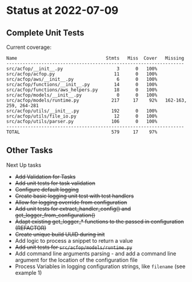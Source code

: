 # Status at 2022-07-09

## Complete Unit Tests

Current coverage:

```text
Name                                 Stmts   Miss  Cover   Missing
------------------------------------------------------------------
src/acfop/__init__.py                    3      0   100%
src/acfop/acfop.py                      11      0   100%
src/acfop/aws/__init__.py                6      0   100%
src/acfop/functions/__init__.py         14      0   100%
src/acfop/functions/aws_helpers.py      18      0   100%
src/acfop/models/__init__.py             0      0   100%
src/acfop/models/runtime.py            217     17    92%   162-163, 259, 264-281
src/acfop/utils/__init__.py            192      0   100%
src/acfop/utils/file_io.py              12      0   100%
src/acfop/utils/parser.py              106      0   100%
------------------------------------------------------------------
TOTAL                                  579     17    97%
```

## Other Tasks

Next Up tasks

* ~~Add Validation for Tasks~~
* ~~Add unit tests for task validation~~
* ~~Configure default logging~~
* ~~Create basic logging unit test with test handlers~~
* ~~Allow for logging override from configuration~~
* ~~Add unit tests for extract_handler_config() and get_logger_from_configuration()~~
* ~~Adapt existing get_logger_* functions to the passed in configuration (REFACTOR)~~
* ~~Create unique build UUID during init~~
* Add logic to process a snippet to return a value
* ~~Add unit tests for `src/acfop/models/runtime.py`~~
* Add command line arguments parsing - and add a command line argument for the location of the configuration file
* Process Variables in logging configuration strings, like `filename` (see example 1)


